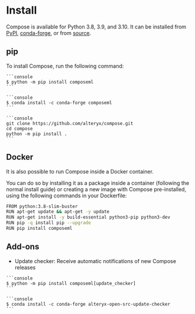 # Install

Compose is available for Python 3.8, 3.9, and 3.10. It can be installed from [PyPI](https://pypi.org/project/composeml/), [conda-forge](https://anaconda.org/conda-forge/composeml), or from [source](https://github.com/alteryx/compose).

## pip

To install Compose, run the following command:

````{tab} PyPI
```console
$ python -m pip install composeml
```
````

````{tab} Conda
```console
$ conda install -c conda-forge composeml
```
````

````{tab} Source
```console
git clone https://github.com/alteryx/compose.git
cd compose
python -m pip install .
```
````

## Docker
It is also possible to run Compose inside a Docker container.

You can do so by installing it as a package inside a container (following the normal install guide) or
creating a new image with Compose pre-installed, using the following commands in your Dockerfile:

```bash
FROM python:3.8-slim-buster
RUN apt-get update && apt-get -y update
RUN apt-get install -y build-essential python3-pip python3-dev
RUN pip -q install pip --upgrade
RUN pip install composeml
```

## Add-ons

* Update checker: Receive automatic notifications of new Compose releases

````{tab} PyPI
```console
$ python -m pip install composeml[update_checker]
```
````

````{tab} Conda
```console
$ conda install -c conda-forge alteryx-open-src-update-checker
```
````
